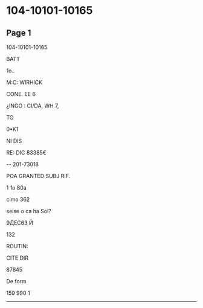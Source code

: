 # 104-10101-10165

## Page 1

104-10101-10165

BATT

1о..

M:C: WIRHICK

CONE. EE 6

¿INGO : CI/DA, WH 7,

TO

0•K1

NI DIS

RE: DIC 83385€

-- 201-73018

POA GRANTED SUBJ RIF.

1 1o 80a

cimo 362

seise o ca ha Sol?

9ДЕC63 Й

132

ROUTIN:

CITE DIR

87845

De form

159 990 1

---

